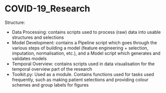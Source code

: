 # COVID-19_Research

Structure:
- Data Processing: contains scripts used to process (raw) data into usable structures and selections
- Model Development: contains a Pipeline script which goes through the various steps of building a model (feature engineering + selection, imputation, normalisation, etc.), and a Model script which generates and validates models
- Temporal Overview: contains scripts used in data visualisation for the temporal overview part of the research
- Toolkit.py: Used as a module. Contains functions used for tasks used frequently, such as making patient selections and providing colour schemes and group labels for figures
